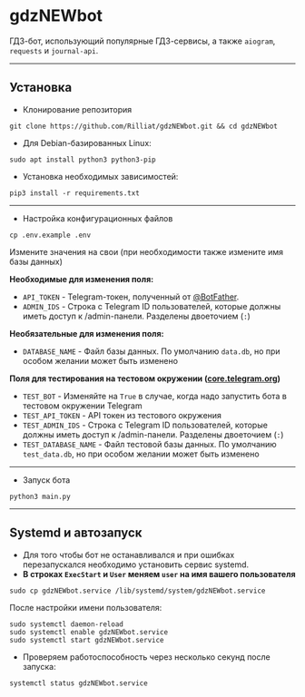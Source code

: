 # gdzNEWbot

ГДЗ-бот, использующий популярные ГДЗ-сервисы, а также `aiogram`, `requests` и `journal-api`.

-----

## Установка
- Клонирование репозитория
```
git clone https://github.com/Rilliat/gdzNEWbot.git && cd gdzNEWbot
```
- Для Debian-базированных Linux:
```
sudo apt install python3 python3-pip
```

- Установка необходимых зависимостей:
```
pip3 install -r requirements.txt
```

-----

- Настройка конфигурационных файлов
```
cp .env.example .env
```

Измените значения на свои (при необходимости также измените имя базы данных)

**Необходимые для изменения поля:**
- `API_TOKEN` - Telegram-токен, полученный от <a href="https://t.me/BotFather">@BotFather</a>. 
- `ADMIN_IDS` - Строка с Telegram ID пользователей, которые должны иметь доступ к /admin-панели. Разделены двоеточием (`:`)

**Необязательные для изменения поля:**
- `DATABASE_NAME` - Файл базы данных. По умолчанию `data.db`, но при особом желании может быть изменено

**Поля для тестирования на тестовом окружении ([core.telegram.org](https://core.telegram.org/bots/features#testing-your-bot))**
- `TEST_BOT` - Изменяйте на `True` в случае, когда надо запустить бота в тестовом окружении Telegram 
- `TEST_API_TOKEN` - API токен из тестового окружения
- `TEST_ADMIN_IDS` - Строка с Telegram ID пользователей, которые должны иметь доступ к /admin-панели. Разделены двоеточием (`:`)
- `TEST_DATABASE_NAME` - Файл тестовой базы данных. По умолчанию `test_data.db`, но при особом желании может быть изменено


-----

- Запуск бота
```
python3 main.py
```

-----

## Systemd и автозапуск
- Для того чтобы бот не останавливался и при ошибках перезапускался необходимо установить сервис systemd.
- **В строках `ExecStart` и `User` меняем `user` на имя вашего пользователя**

```
sudo cp gdzNEWbot.service /lib/systemd/system/gdzNEWbot.service
```

После настройки имени пользователя:

```
sudo systemctl daemon-reload
sudo systemctl enable gdzNEWbot.service
sudo systemctl start gdzNEWbot.service
```

- Проверяем работоспособность через несколько секунд после запуска:
```
systemctl status gdzNEWbot.service
```
